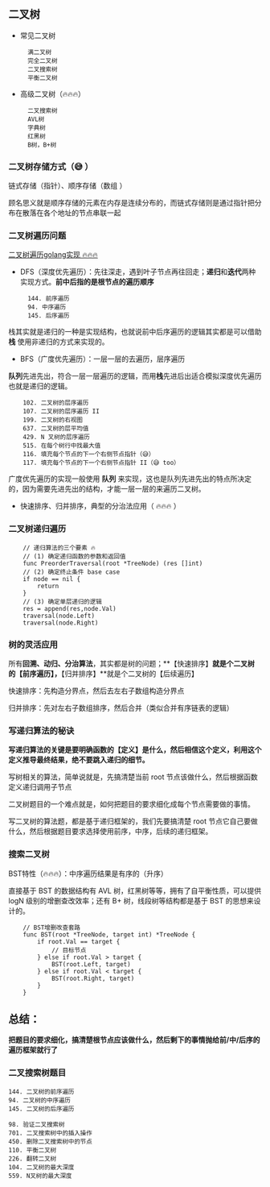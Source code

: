 ## 二叉树

- 常见二叉树

        满二叉树
        完全二叉树
        二叉搜索树
        平衡二叉树

- 高级二叉树（🔥🔥🔥）

        二叉搜索树
        AVL树
        字典树
        红黑树
        B树，B+树

### 二叉树存储方式（😅 ）

链式存储（指针）、顺序存储（数组 ）

顾名思义就是顺序存储的元素在内存是连续分布的，而链式存储则是通过指针把分布在散落在各个地址的节点串联一起

### 二叉树遍历问题

[二叉树遍历golang实现 🔥🔥🔥 ](https://greyireland.gitbook.io/algorithm-pattern/shu-ju-jie-gou-pian/binary_tree#fen-zhi-fa-ying-yong)

- DFS（深度优先遍历）：先往深走，遇到叶子节点再往回走；**递归**和**迭代**两种实现方式。**前中后指的是根节点的遍历顺序**

        144. 前序遍历
        94. 中序遍历
        145. 后序遍历


栈其实就是递归的一种是实现结构，也就说前中后序遍历的逻辑其实都是可以借助  **栈** 使用非递归的方式来实现的。

- BFS（广度优先遍历）：一层一层的去遍历，层序遍历  

**队列**先进先出，符合一层一层遍历的逻辑，而用**栈**先进后出适合模拟深度优先遍历也就是递归的逻辑。

        102. 二叉树的层序遍历
        107. 二叉树的层序遍历 II
        199. 二叉树的右视图
        637. 二叉树的层平均值
        429. N 叉树的层序遍历
        515. 在每个树行中找最大值
        116. 填充每个节点的下一个右侧节点指针（😅）
        117. 填充每个节点的下一个右侧节点指针 II（😅 too）


广度优先遍历的实现一般使用 **队列** 来实现，这也是队列先进先出的特点所决定的，因为需要先进先出的结构，才能一层一层的来遍历二叉树。

- 快速排序、归并排序，典型的分治法应用（ 🔥🔥🔥 ）


### 二叉树递归遍历

```golang
    // 递归算法的三个要素 🔥
    // (1) 确定递归函数的参数和返回值
    func PreorderTraversal(root *TreeNode) (res []int)
    // (2) 确定终止条件 base case
    if node == nil {
        return
	}
    // (3) 确定单层递归的逻辑
    res = append(res,node.Val)
	traversal(node.Left)
	traversal(node.Right)
```

### 树的灵活应用

所有**回溯、动归、分治算法**，其实都是树的问题；**【快速排序】**就是个二叉树的【前序遍历】，**【归并排序】**就是个二叉树的【后续遍历】

快速排序：先构造分界点，然后去左右子数组构造分界点

归并排序：先对左右子数组排序，然后合并（类似合并有序链表的逻辑）


### 写递归算法的秘诀

**写递归算法的关键是要明确函数的【定义】是什么，然后相信这个定义，利用这个定义推导最终结果，绝不要跳入递归的细节。**

写树相关的算法，简单说就是，先搞清楚当前 root 节点该做什么，然后根据函数定义递归调用子节点

二叉树题目的一个难点就是，如何把题目的要求细化成每个节点需要做的事情。

写二叉树的算法题，都是基于递归框架的，我们先要搞清楚 root 节点它自己要做什么，然后根据题目要求选择使用前序，中序，后续的递归框架。

### 搜索二叉树

BST特性（🔥🔥🔥）：中序遍历结果是有序的（升序）

直接基于 BST 的数据结构有 AVL 树，红黑树等等，拥有了自平衡性质，可以提供 logN 级别的增删查改效率；还有 B+ 树，线段树等结构都是基于 BST 的思想来设计的。

```golang
    // BST增删改查套路 
    func BST(root *TreeNode, target int) *TreeNode {
        if root.Val == target {
            // 目标节点
        } else if root.Val > target {
            BST(root.Left, target)
        } else if root.Val < target {
            BST(root.Right, target)
        }
    }
```

## 总结：

**把题目的要求细化，搞清楚根节点应该做什么，然后剩下的事情抛给前/中/后序的遍历框架就行了**

### 二叉搜索树题目

    144. 二叉树的前序遍历
    94. 二叉树的中序遍历
    145. 二叉树的后序遍历

    98. 验证二叉搜索树
    701. 二叉搜索树中的插入操作
    450. 删除二叉搜索树中的节点
    110. 平衡二叉树
    226. 翻转二叉树
    104. 二叉树的最大深度
    559. N叉树的最大深度


    